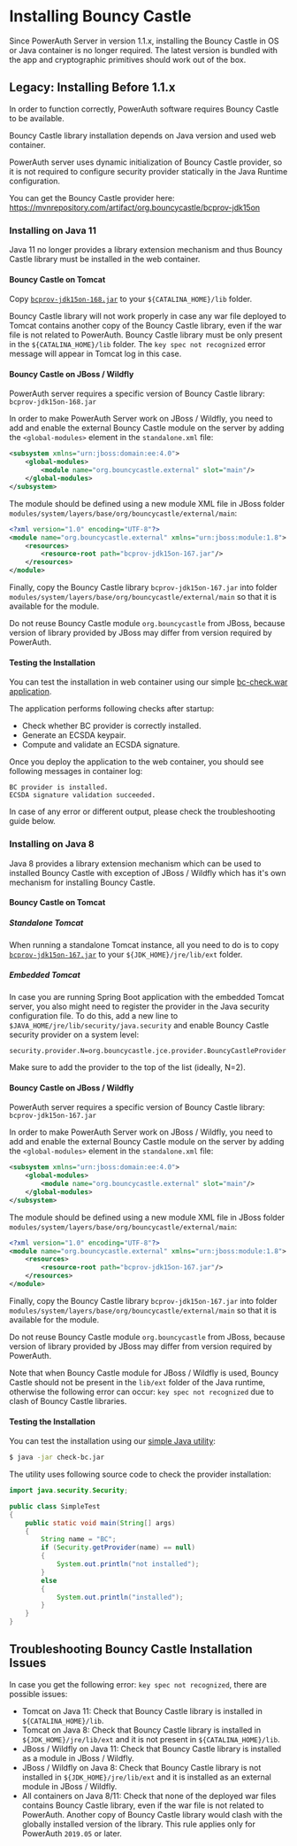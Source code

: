 # Installing Bouncy Castle

Since PowerAuth Server in version 1.1.x, installing the Bouncy Castle in OS or Java container is no longer required. The latest version is bundled with the app and cryptographic primitives should work out of the box.

## Legacy: Installing Before 1.1.x

In order to function correctly, PowerAuth software requires Bouncy Castle to be available.

Bouncy Castle library installation depends on Java version and used web container.

PowerAuth server uses dynamic initialization of Bouncy Castle provider, so it is not required to configure security provider statically in the Java Runtime configuration.

You can get the Bouncy Castle provider here:
https://mvnrepository.com/artifact/org.bouncycastle/bcprov-jdk15on

### Installing on Java 11

Java 11 no longer provides a library extension mechanism and thus Bouncy Castle library must be installed in the web container.

#### Bouncy Castle on Tomcat

Copy [`bcprov-jdk15on-168.jar`](https://mvnrepository.com/artifact/org.bouncycastle/bcprov-jdk15on) to your `${CATALINA_HOME}/lib` folder.

<!-- begin box warning -->
Bouncy Castle library will not work properly in case any war file deployed to Tomcat contains another copy of the Bouncy Castle library, even if the war file is not related to PowerAuth.
Bouncy Castle library must be only present in the `${CATALINA_HOME}/lib` folder. The `key spec not recognized` error message will appear in Tomcat log in this case.
<!-- end -->

#### Bouncy Castle on JBoss / Wildfly

PowerAuth server requires a specific version of Bouncy Castle library: `bcprov-jdk15on-168.jar`

In order to make PowerAuth Server work on JBoss / Wildfly, you need to add and enable the external Bouncy Castle module on the server
by adding the `<global-modules>` element in the `standalone.xml` file:

```xml
<subsystem xmlns="urn:jboss:domain:ee:4.0">
    <global-modules>
        <module name="org.bouncycastle.external" slot="main"/>
    </global-modules>
</subsystem>
```

The module should be defined using a new module XML file in JBoss folder `modules/system/layers/base/org/bouncycastle/external/main`:
```xml
<?xml version="1.0" encoding="UTF-8"?>
<module name="org.bouncycastle.external" xmlns="urn:jboss:module:1.8">
    <resources>
        <resource-root path="bcprov-jdk15on-167.jar"/>
    </resources>
</module>
```

Finally, copy the Bouncy Castle library `bcprov-jdk15on-167.jar` into folder  `modules/system/layers/base/org/bouncycastle/external/main` so that it is available for the module.

<!-- begin box warning -->
Do not reuse Bouncy Castle module `org.bouncycastle` from JBoss, because version of library provided by JBoss may differ from version required by PowerAuth.
<!-- end -->

#### Testing the Installation

You can test the installation in web container using our simple [bc-check.war application](https://github.com/wultra/powerauth-crypto/releases/download/0.23.0/check-bc.war).

The application performs following checks after startup:
- Check whether BC provider is correctly installed.
- Generate an ECSDA keypair.
- Compute and validate an ECSDA signature.

Once you deploy the application to the web container, you should see following messages in container log:
```
BC provider is installed.
ECSDA signature validation succeeded.
```

In case of any error or different output, please check the troubleshooting guide below.

### Installing on Java 8

Java 8 provides a library extension mechanism which can be used to installed Bouncy Castle with exception of JBoss / Wildfly which has it's own mechanism for installing Bouncy Castle.  

#### Bouncy Castle on Tomcat

##### Standalone Tomcat

When running a standalone Tomcat instance, all you need to do is to copy [`bcprov-jdk15on-167.jar`](https://mvnrepository.com/artifact/org.bouncycastle/bcprov-jdk15on) to your `${JDK_HOME}/jre/lib/ext` folder.

##### Embedded Tomcat

In case you are running Spring Boot application with the embedded Tomcat server, you also might need to register the provider in the Java security configuration file. To do this, add a new line to `$JAVA_HOME/jre/lib/security/java.security` and enable Bouncy Castle security provider on a system level:

```
security.provider.N=org.bouncycastle.jce.provider.BouncyCastleProvider
```

Make sure to add the provider to the top of the list (ideally, N=2).

#### Bouncy Castle on JBoss / Wildfly

PowerAuth server requires a specific version of Bouncy Castle library: `bcprov-jdk15on-167.jar`

In order to make PowerAuth Server work on JBoss / Wildfly, you need to add and enable the external Bouncy Castle module on the server
by adding the `<global-modules>` element in the `standalone.xml` file:

```xml
<subsystem xmlns="urn:jboss:domain:ee:4.0">
    <global-modules>
        <module name="org.bouncycastle.external" slot="main"/>
    </global-modules>
</subsystem>
```

The module should be defined using a new module XML file in JBoss folder `modules/system/layers/base/org/bouncycastle/external/main`:
```xml
<?xml version="1.0" encoding="UTF-8"?>
<module name="org.bouncycastle.external" xmlns="urn:jboss:module:1.8">
    <resources>
        <resource-root path="bcprov-jdk15on-167.jar"/>
    </resources>
</module>
```

Finally, copy the Bouncy Castle library `bcprov-jdk15on-167.jar` into folder  `modules/system/layers/base/org/bouncycastle/external/main` so that it is available for the module.

<!-- begin box warning -->
Do not reuse Bouncy Castle module `org.bouncycastle` from JBoss, because version of library provided by JBoss may differ from version required by PowerAuth.
<!-- end -->

Note that when Bouncy Castle module for JBoss / Wildfly is used, Bouncy Castle should not be present in the `lib/ext` folder of the Java runtime, otherwise the following error can occur: `key spec not recognized` due to clash of Bouncy Castle libraries.

#### Testing the Installation

You can test the installation using our [simple Java utility](./util/check-bc.jar):

```sh
$ java -jar check-bc.jar
```

The utility uses following source code to check the provider installation:

```java
import java.security.Security;

public class SimpleTest
{
    public static void main(String[] args)
    {
        String name = "BC";
        if (Security.getProvider(name) == null)
        {
            System.out.println("not installed");
        }
        else
        {
            System.out.println("installed");
        }
    }
}
```

## Troubleshooting Bouncy Castle Installation Issues

In case you get the following error: `key spec not recognized`, there are possible issues:

- Tomcat on Java 11: Check that Bouncy Castle library is installed in `${CATALINA_HOME}/lib`.
- Tomcat on Java 8: Check that Bouncy Castle library is installed in `${JDK_HOME}/jre/lib/ext` and it is not present in `${CATALINA_HOME}/lib`.
- JBoss / Wildfly on Java 11: Check that Bouncy Castle library is installed as a module in JBoss / Wildfly.
- JBoss / Wildfly on Java 8: Check that Bouncy Castle library is not installed in `${JDK_HOME}/jre/lib/ext` and it is installed as an external module in JBoss / Wildfly.
- All containers on Java 8/11: Check that none of the deployed war files contains Bouncy Castle library, even if the war file is not related to PowerAuth.
Another copy of Bouncy Castle library would clash with the globally installed version of the library. This rule applies only for PowerAuth `2019.05` or later.
